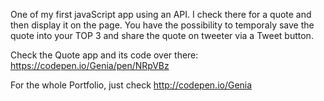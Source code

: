 One of my first javaScript app using an API. I check there for a quote and then display it on the page. 
You have the possibility to temporaly save the quote into your TOP 3 and share the quote on tweeter via a Tweet button. 

Check the Quote app and its code over there: https://codepen.io/Genia/pen/NRpVBz

For the whole Portfolio, just check http://codepen.io/Genia
